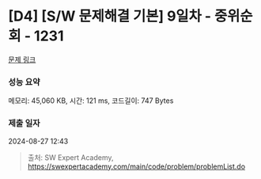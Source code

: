 # [D4] [S/W 문제해결 기본] 9일차 - 중위순회 - 1231 

[문제 링크](https://swexpertacademy.com/main/code/problem/problemDetail.do?contestProbId=AV140YnqAIECFAYD) 

### 성능 요약

메모리: 45,060 KB, 시간: 121 ms, 코드길이: 747 Bytes

### 제출 일자

2024-08-27 12:43



> 출처: SW Expert Academy, https://swexpertacademy.com/main/code/problem/problemList.do
